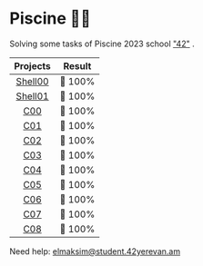 # Piscine :swimming_woman:
Solving some tasks of Piscine 2023 school ["42"](https://www.42.fr) .

Projects | Result |  
:-----------: | :-----------:
[Shell00](https://github.com/AGolz/Piscine/tree/main/Shell00) | :dart: 100%
[Shell01](https://github.com/AGolz/Piscine/tree/main/Shell01) | :dart: 100% 
[C00](https://github.com/AGolz/Piscine/tree/main/C00) | :dart: 100% 
[C01](https://github.com/AGolz/Piscine/tree/main/C01) | :dart: 100% 
[C02](https://github.com/AGolz/Piscine/tree/main/C02) | :dart: 100%	
[C03](https://github.com/AGolz/Piscine/tree/main/C03) | :dart: 100%
[C04](https://github.com/AGolz/Piscine/tree/main/C04) | :dart: 100%
[C05](https://github.com/AGolz/Piscine/tree/main/C05) | :dart: 100%
[C06](https://github.com/AGolz/Piscine/tree/main/C06) | :dart: 100%
[C07](https://github.com/AGolz/Piscine/tree/main/C07) | :dart: 100%
[C08](https://github.com/AGolz/Piscine/tree/main/C08) | :dart: 100%


Need help: elmaksim@student.42yerevan.am
